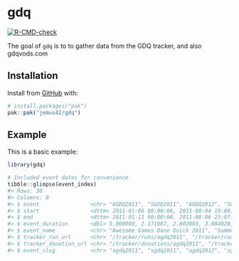 
<!-- README.md is generated from README.Rmd. Please edit that file -->

# gdq

<!-- badges: start -->

[![R-CMD-check](https://github.com/jemus42/gdq/actions/workflows/R-CMD-check.yaml/badge.svg)](https://github.com/jemus42/gdq/actions/workflows/R-CMD-check.yaml)
<!-- badges: end -->

The goal of `gdq` is to to gather data from the GDQ tracker,
and also gdqvods.com

## Installation

Install from [GitHub](https://github.com/) with:

``` r
# install.packages("pak")
pak::pak("jemus42/gdq")
```

## Example

This is a basic example:

``` r
library(gdq)

# Included event dates for convenience
tibble::glimpse(event_index)
#> Rows: 30
#> Columns: 8
#> $ event                <chr> "AGDQ2011", "SGDQ2011", "AGDQ2012", "SGDQ2012", "…
#> $ start                <dttm> 2011-01-06 00:00:00, 2011-08-04 19:00:00, 2012-0…
#> $ end                  <dttm> 2011-01-11 00:00:00, 2011-08-06 23:07:31, 2012-0…
#> $ event_duration       <dbl> 5.000000, 2.171887, 2.802083, 3.884028, 6.401921,…
#> $ event_name           <chr> "Awesome Games Done Quick 2011", "Summer Games Do…
#> $ tracker_run_url      <chr> "/tracker/runs/agdq2011", "/tracker/runs/sgdq2011…
#> $ tracker_donation_url <chr> "/tracker/donations/agdq2011", "/tracker/donation…
#> $ event_slug           <chr> "agdq2011", "sgdq2011", "agdq2012", "sgdq2012", "…
```
